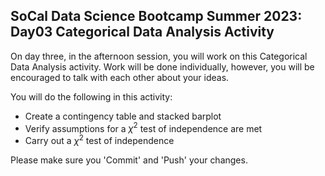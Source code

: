 
## SoCal Data Science Bootcamp Summer 2023: Day03 Categorical Data Analysis Activity

On day three, in the afternoon session, you will work on this Categorical Data Analysis activity. Work will be done individually, however, you will be encouraged to talk with each other about your ideas. 

You will do the following in this activity:

- Create a contingency table and stacked barplot 
- Verify assumptions for a $\chi^2$ test of independence are met
- Carry out a $\chi^2$ test of independence


Please make sure you 'Commit' and 'Push' your changes.
